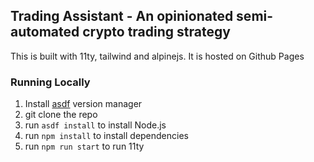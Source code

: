 ## Trading Assistant - An opinionated semi-automated crypto trading strategy

This is built with 11ty, tailwind and alpinejs. It is hosted on Github Pages

### Running Locally

1. Install [asdf](https://github.com/asdf-vm/asdf) version manager
2. git clone the repo
3. run `asdf install` to install Node.js
4. run `npm install` to install dependencies
5. run `npm run start` to run 11ty
